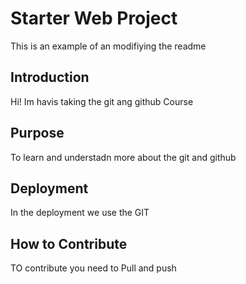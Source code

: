 # Starter Web Project
 
This is an example of an modifiying the readme

## Introduction

Hi! Im havis taking the git ang github Course

## Purpose

To learn and understadn more about the git and github

## Deployment

In the deployment we use the GIT

## How to Contribute

TO contribute you need to Pull and push
